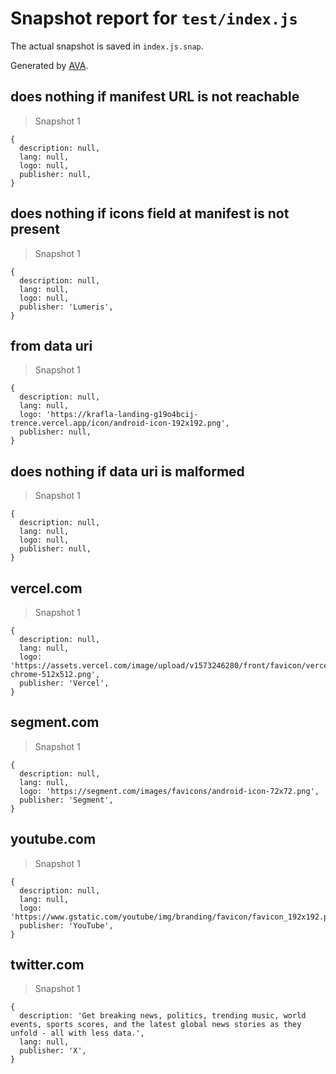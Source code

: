 # Snapshot report for `test/index.js`

The actual snapshot is saved in `index.js.snap`.

Generated by [AVA](https://avajs.dev).

## does nothing if manifest URL is not reachable

> Snapshot 1

    {
      description: null,
      lang: null,
      logo: null,
      publisher: null,
    }

## does nothing if icons field at manifest is not present

> Snapshot 1

    {
      description: null,
      lang: null,
      logo: null,
      publisher: 'Lumeris',
    }

## from data uri

> Snapshot 1

    {
      description: null,
      lang: null,
      logo: 'https://krafla-landing-g19o4bcij-trence.vercel.app/icon/android-icon-192x192.png',
      publisher: null,
    }

## does nothing if data uri is malformed

> Snapshot 1

    {
      description: null,
      lang: null,
      logo: null,
      publisher: null,
    }

## vercel.com

> Snapshot 1

    {
      description: null,
      lang: null,
      logo: 'https://assets.vercel.com/image/upload/v1573246280/front/favicon/vercel/android-chrome-512x512.png',
      publisher: 'Vercel',
    }

## segment.com

> Snapshot 1

    {
      description: null,
      lang: null,
      logo: 'https://segment.com/images/favicons/android-icon-72x72.png',
      publisher: 'Segment',
    }

## youtube.com

> Snapshot 1

    {
      description: null,
      lang: null,
      logo: 'https://www.gstatic.com/youtube/img/branding/favicon/favicon_192x192.png',
      publisher: 'YouTube',
    }

## twitter.com

> Snapshot 1

    {
      description: 'Get breaking news, politics, trending music, world events, sports scores, and the latest global news stories as they unfold - all with less data.',
      lang: null,
      publisher: 'X',
    }
